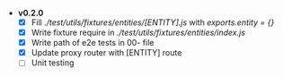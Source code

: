 - **v0.2.0**
  - [x] Fill *./test/utils/fixtures/entities/[ENTITY].js* with *exports.entity = {}*
  - [x] Write fixture require in *./test/utils/fixtures/entities/index.js*
  - [x] Write path of e2e tests in 00- file
  - [x] Update proxy router with [ENTITY] route
  - [ ] Unit testing